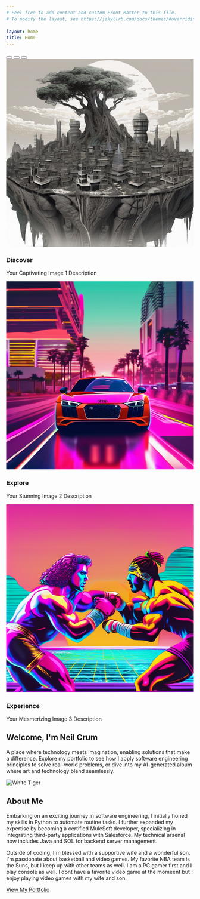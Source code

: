 ```yaml
---
# Feel free to add content and custom Front Matter to this file.
# To modify the layout, see https://jekyllrb.com/docs/themes/#overriding-theme-defaults

layout: home
title: Home
---
```

<!-- Hero Section with Carousel -->
<section class="hero">
  <div class="container">
    <div id="heroCarousel" class="carousel slide" data-bs-ride="carousel">
      <!-- Indicators -->
      <div class="carousel-indicators">
        <button type="button" data-bs-target="#heroCarousel" data-bs-slide-to="0" class="active" aria-current="true" aria-label="Slide 1"></button>
        <button type="button" data-bs-target="#heroCarousel" data-bs-slide-to="1" aria-label="Slide 2"></button>
        <button type="button" data-bs-target="#heroCarousel" data-bs-slide-to="2" aria-label="Slide 3"></button>
      </div>
      <!-- Slides -->
      <div class="carousel-inner">
        <div class="carousel-item active">
          <div class="ratio ratio-16x9">
            <img src="assets\images\album\00002-1898130606.png" class="img-fluid" alt="Image 1">
          </div>
          <div class="carousel-caption">
            <div class="container">
              <h3 class="fs-1">Discover</h3>
              <p>Your Captivating Image 1 Description</p>
            </div>
          </div>
        </div>
        <div class="carousel-item">
          <div class="ratio ratio-16x9">
            <img src="assets\images\album\00019-4180582556.png" class="img-fluid" alt="Image 2">
          </div>
          <div class="carousel-caption">
            <h3 class="fs-1">Explore</h3>
            <p>Your Stunning Image 2 Description</p>
          </div>
        </div>
        <div class="carousel-item">
          <div class="ratio ratio-16x9">
            <img src="assets\images\album\00022-4180582555.png" class="img-fluid" alt="Image 3">
          </div>
          <div class="carousel-caption">
            <h3 class="fs-1">Experience</h3>
            <p>Your Mesmerizing Image 3 Description</p>
          </div>
        </div>
      </div>
      <!-- Controls -->
      <a class="carousel-control-prev" href="#heroCarousel" role="button" data-bs-slide="prev">
        <span class="carousel-control-prev-icon" aria-hidden="true"></span>
        <span class="sr-only"></span>
      </a>
      <a class="carousel-control-next" href="#heroCarousel" role="button" data-bs-slide="next">
        <span class="carousel-control-next-icon" aria-hidden="true"></span>
        <span class="sr-only"></span>
      </a>
    </div>
  </div>
</section>

<!-- Introduction Section using Bootstrap -->
<section id="introduction" class="bg-light py-5">
  <div class="container text-center">
    <h1 class="intro-title display-4">Welcome, I'm Neil Crum</h1>
    <p class="intro-description lead">A place where technology meets imagination, enabling solutions that make a difference. Explore my portfolio to see how I apply software engineering principles to solve real-world problems, or dive into my AI-generated album where art and technology blend seamlessly.</p>
  </div>
</section>

<!-- Headshot and Summary Section using Bootstrap -->
<section class="headshot-summary py-5">
  <div class="container">
    <div class="row">
      <div class="col-md-6">
        <div class="ratio ratio-1x1">
          <img src="{{ 'assets\images\album\ComfyUI_00007_.png' | relative_url }}" alt="White Tiger" class="rounded img-fluid">
        </div>
      </div>
      <div class="col-md-6 d-flex flex-column justify-content-start">
        <h2>About Me</h2>
        <p>Embarking on an exciting journey in software engineering, I initially honed my skills in Python to automate routine tasks. I further expanded my expertise by becoming a certified MuleSoft developer, specializing in integrating third-party applications with Salesforce. My technical arsenal now includes Java and SQL for backend server management.</p>
        <p>Outside of coding, I'm blessed with a supportive wife and a wonderful son. I'm passionate about basketball and video games. My favorite NBA team is the Suns, but I keep up with other teams as well. I am a PC gamer first and I play console as well. I dont have a favorite video game at the momeent but I enjoy playing video games with my wife and son.</p>
        <a class="btn btn-info mt-3" href="/portfolio/">View My Portfolio</a>
      </div>
    </div>
  </div>
</section>
